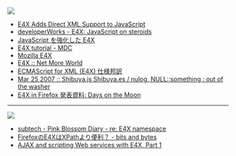 <img src="http://www.keyence.co.jp/seigyo/plc/kv/img/KV-img/QL-E4X.gif" />


* [E4X Adds Direct XML Support to JavaScript](http://www.devx.com/webdev/Article/33393/1954?pf=true)
* [developerWorks - E4X: JavaScript on steroids](http://www.ibm.com/developerworks/xml/library/x-javascript4x.html)
* [JavaScript を強化した E4X](http://www.ibm.com/developerworks/jp/xml/library/x-javascript4x.html)
* [E4X tutorial - MDC](http://developer.mozilla.org/en/docs/E4X_tutorial)
* [Mozilla E4X](http://developer.mozilla.org/presentations/xtech2005/e4x/)
* [E4X :: Net More World](http://www.e4x.com/)
* [ECMAScript for XML (E4X) 仕様邦訳](http://www.ne.jp/asahi/nanto/moon/specs/ecma-357.html)
* [Mar 25 2007 :: Shibuya.js Shibuya.es / nulog, NULL::something : out of the washer](http://lowreal.net/blog/2007/03/25/1)
* [E4X in Firefox 発表資料: Days on the Moon](http://nanto.asablo.jp/blog/2007/04/22/1459018)

----
<img src="http://www.keyence.co.jp/seigyo/plc/kv/img/KV-img/E4X.gif" />


* [subtech - Pink Blossom Diary - re: E4X namespace](http://subtech.g.hatena.ne.jp/secondlife/20070211/1171171921)
* [FirefoxのE4XはXPathより便利？ - bits and bytes](http://labs.gmo.jp/blog/ku/2007/08/firefoxe4xxpath.html)
* [AJAX and scripting Web services with E4X, Part 1](http://www-128.ibm.com/developerworks/webservices/library/ws-ajax1/?ca=dgr-lnxw07E4X-AJAX)


